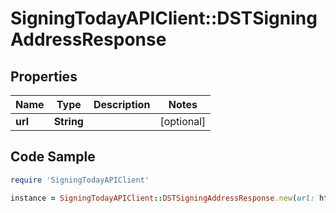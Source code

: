 # SigningTodayAPIClient::DSTSigningAddressResponse

## Properties

Name | Type | Description | Notes
------------ | ------------- | ------------- | -------------
**url** | **String** |  | [optional] 

## Code Sample

```ruby
require 'SigningTodayAPIClient'

instance = SigningTodayAPIClient::DSTSigningAddressResponse.new(url: https://web.sandbox.signingtoday.com/dst/da789cfe-4a8f-42d1-a34e-adc6908d6956)
```


